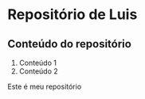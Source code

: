# Repositório de Luis

## Conteúdo do repositório

1. Conteúdo 1
2. Conteúdo 2

Este é meu repositório